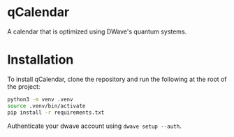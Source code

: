 # qCalendar

A calendar that is optimized using DWave's quantum systems.

# Installation

To install qCalendar, clone the repository and run the following at the root of the project:

```bash
python3 -m venv .venv
source .venv/bin/activate
pip install -r requirements.txt
```

Authenticate your dwave account using `dwave setup --auth`.
